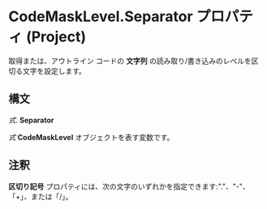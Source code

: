 
# CodeMaskLevel.Separator プロパティ (Project)

取得または、アウトライン コードの **文字列** の読み取り/書き込みのレベルを区切る文字を設定します。


## 構文

 _式_. **Separator**

 _式_ **CodeMaskLevel** オブジェクトを表す変数です。


## 注釈

 **区切り記号** プロパティには、次の文字のいずれかを指定できます:"."、"-"、「+」、または「/」。

